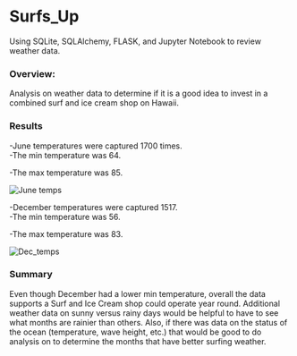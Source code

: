 # Surfs_Up
Using SQLite, SQLAlchemy, FLASK, and Jupyter Notebook to review weather data.

### Overview:
Analysis on weather data to determine if it is a good idea to invest in a combined surf and ice cream shop on Hawaii.

### Results
-June temperatures were captured 1700 times.  
-The min temperature was 64.

-The max temperature was 85.

![June temps](https://user-images.githubusercontent.com/95188079/154848761-d0dc8fde-ea46-40c3-851a-bda003c96999.png)


-December temperatures were captured 1517.  
-The min temperature was 56.

-The max temperature was 83.

![Dec_temps](https://user-images.githubusercontent.com/95188079/154848755-dcf0d366-6784-45dc-9597-d3bb36ce2971.png)


### Summary
Even though December had a lower min temperature, overall the data supports a Surf and Ice Cream shop could operate year round.  Additional weather data on sunny versus rainy days would be helpful to have to see what months are rainier than others.  Also, if there was data on the status of the ocean (temperature, wave height, etc.) that would be good to do analysis on to determine the months that have better surfing weather.
